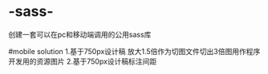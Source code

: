 # -sass-
创建一套可以在pc和移动端调用的公用sass库

#mobile solution
1.基于750px设计稿 放大1.5倍作为切图文件切出3倍图用作程序开发用的资源图片
2.基于750px设计稿标注间距
